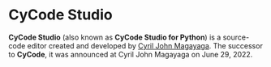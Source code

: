 # CyCode Studio

**CyCode Studio** (also known as **CyCode Studio for Python**) is a source-code editor created and developed by [Cyril John Magayaga](https://github.com/magayaga). The successor to **CyCode**, it was announced at Cyril John Magayaga on June 29, 2022.